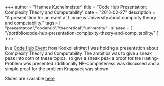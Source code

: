 +++
author = "Hannes Kuchelmeister"
title = "Code Hub Presentation: Complexity Theory and Computability"
date = "2018-02-27"
description = "A presentation for an event at Linnaeus University about complxity theory and computability."
tags = [
    "presentation","codehub","theoretical","university"
]
aliases = [
	"/portfolio/code-hub-presentation-complexity-theory-and-computability/"
]
+++

In a [Code Hub Event](https://www.facebook.com/events/2013113072293111/)  from Kodkollektivet I was holding a presentation about Complexity  Theory and Computability. The ambition was to give a sneak peak into  both of these topics. To give a sneak peak a proof for the  Halting-Problem was presented additionally NP-Completeness was discussed  and a simple proof for the problem Knapsack was shown.

Slides are available [here](/files/posts/Complexity_Theory_and_Computability.pptx).